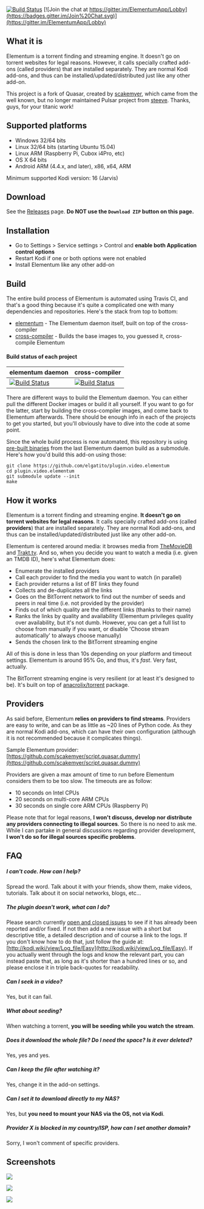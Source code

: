 
[![Build Status](https://travis-ci.org/elgatito/plugin.video.elementum.svg?branch=master)](https://travis-ci.org/elgatito/plugin.video.elementum)
[![Join the chat at https://gitter.im/ElementumApp/Lobby](https://badges.gitter.im/Join%20Chat.svg)](https://gitter.im/ElementumApp/Lobby)

What it is
----------
Elementum is a torrent finding and streaming engine. It doesn't go on torrent websites for legal reasons. However, it calls specially crafted add-ons (called providers) that are installed separately. They are normal Kodi add-ons, and thus can be installed/updated/distributed just like any other add-on.

This project is a fork of Quasar, created by [scakemyer](https://github.com/scakemyer/plugin.video.quasar), which came from the well known, but no longer maintained Pulsar project from [steeve](https://github.com/steeve/plugin.video.pulsar).
Thanks, guys, for your titanic work!

Supported platforms
-------------------
- Windows 32/64 bits
- Linux 32/64 bits (starting Ubuntu 15.04)
- Linux ARM (Raspberry Pi, Cubox i4Pro, etc)
- OS X 64 bits
- Android ARM (4.4.x, and later), x86, x64, ARM

Minimum supported Kodi version: 16 (Jarvis)

Download
--------
See the [Releases](https://github.com/elgatito/plugin.video.elementum/releases) page. **Do NOT use the `Download ZIP` button on this page.**


Installation
------------
- Go to Settings > Service settings > Control and **enable both Application control options**
- Restart Kodi if one or both options were not enabled
- Install Elementum like any other add-on

Build
-----
The entire build process of Elementum is automated using Travis CI, and that's a
good thing because it's quite a complicated one with many dependencies and
repositories. Here's the stack from top to bottom:

- [elementum](https://github.com/elgatito/elementum) - The Elementum daemon itself, built on top of the cross-compiler
- [cross-compiler](https://github.com/elgatito/cross-compiler) - Builds the base images to, you guessed it, cross-compile Elementum

#### Build status of each project
| elementum daemon | cross-compiler |
| ---------------- | -------------- |
| [![Build Status](https://travis-ci.org/elgatito/elementum.svg?branch=master)](https://travis-ci.org/elgatito/elementum) | [![Build Status](https://travis-ci.org/elgatito/cross-compiler.svg?branch=master)](https://travis-ci.org/elgatito/cross-compiler) |

There are different ways to build the Elementum daemon. You can either pull the different Docker images or build it all yourself. If you want to go for the latter, start by building the cross-compiler images, and come back to Elementum afterwards. There should be enough info in each of the projects to get you started, but you'll obviously have to dive into the code at some point.

Since the whole build process is now automated, this repository is using [pre-built binaries](https://github.com/elgatito/elementum-binaries) from the last Elementum daemon build as a submodule. Here's how you'd build this add-on using those:
```
git clone https://github.com/elgatito/plugin.video.elementum
cd plugin.video.elementum
git submodule update --init
make
```

How it works
------------
Elementum is a torrent finding and streaming engine. **It doesn't go on torrent websites for legal reasons**. It calls specially crafted add-ons (called **providers**) that are installed separately. They are normal Kodi add-ons, and thus can be installed/updated/distributed just like any other add-on.

Elementum is centered around media: it browses media from [TheMovieDB](https://www.themoviedb.org/) and [Trakt.tv](https://trakt.tv/).
And so, when you decide you want to watch a media (i.e. given an TMDB ID), here's what Elementum does:

- Enumerate the installed providers
- Call each provider to find the media you want to watch (in parallel)
- Each provider returns a list of BT links they found
- Collects and de-duplicates all the links
- Goes on the BitTorrent network to find out the number of seeds and peers in real time (i.e. not provided by the provider)
- Finds out of which quality are the different links (thanks to their name)
- Ranks the links by quality and availability (Elementum privileges quality over availability, but it's not dumb. However, you can get a full list to choose from manually if you want, or disable 'Choose stream automatically' to always choose manually)
- Sends the chosen link to the BitTorrent streaming engine

All of this is done in less than 10s depending on your platform and timeout settings. Elementum is around 95% Go, and thus, it's *fast*. Very fast, actually.

The BitTorrent streaming engine is very resilient (or at least it's designed to be). It's built on top of [anacrolix/torrent](https://github.com/anacrolix/torrent) package.


Providers
---------
As said before, Elementum **relies on providers to find streams**. Providers are easy to write, and can be as little as ~20 lines of Python code. As they are normal Kodi add-ons, which can have their own configuration (although it is not recommended because it complicates things).

Sample Elementum provider: [https://github.com/scakemyer/script.quasar.dummy](https://github.com/scakemyer/script.quasar.dummy)

Providers are given a max amount of time to run before Elementum considers them to be too slow. The timeouts are as follow:
- 10 seconds on Intel CPUs
- 20 seconds on multi-core ARM CPUs
- 30 seconds on single core ARM CPUs (Raspberry Pi)

Please note that for legal reasons, **I won't discuss, develop nor distribute any providers connecting to illegal sources**. So there is no need to ask me.
While I can partake in general discussions regarding provider development, **I won't do so for illegal sources specific problems**.


FAQ
---
##### I can't code. How can I help?
Spread the word. Talk about it with your friends, show them, make videos, tutorials. Talk about it on social networks, blogs, etc...

##### The plugin doesn't work, what can I do?
Please search currently [open and closed issues](https://github.com/elgatito/plugin.video.elgatito/issues) to see if it has already been reported and/or fixed. If not then add a new issue with a short but descriptive title, a detailed description and of course a link to the logs. If you don't know how to do that, just follow the guide at: [http://kodi.wiki/view/Log_file/Easy](http://kodi.wiki/view/Log_file/Easy). If you actually went through the logs and know the relevant part, you can instead paste that, as long as it's shorter than a hundred lines or so, and please enclose it in triple back-quotes for readability.

##### Can I seek in a video?
Yes, but it can fail.

##### What about seeding?
When watching a torrent, **you will be seeding while you watch the stream**.

##### Does it download the whole file? Do I need the space? Is it ever deleted?
Yes, yes and yes.

##### Can I keep the file after watching it?
Yes, change it in the add-on settings.

##### Can I set it to download directly to my NAS?
Yes, but **you need to mount your NAS via the OS, not via Kodi**.

##### Provider X is blocked in my country/ISP, how can I set another domain?
Sorry, I won't comment of specific providers.


Screenshots
-----------
![](https://raw.githubusercontent.com/elgatito/plugin.video.elementum/master/resources/screenshots/home.jpg)

![](https://raw.githubusercontent.com/elgatito/plugin.video.elementum/master/resources/screenshots/movies.jpg)

![](https://raw.githubusercontent.com/elgatito/plugin.video.elementum/master/resources/screenshots/webui.png)
